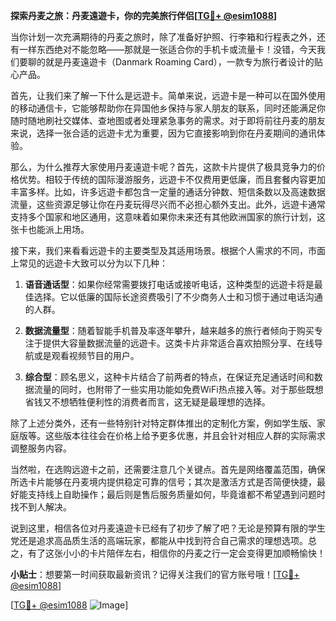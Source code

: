 **探索丹麦之旅：丹麦遠遊卡，你的完美旅行伴侣[[TG💪+ @esim1088](https://t.me/s/esim1088)]**

当你计划一次充满期待的丹麦之旅时，除了准备好护照、行李箱和行程表之外，还有一样东西绝对不能忽略——那就是一张适合你的手机卡或流量卡！没错，今天我们要聊的就是丹麦遠遊卡（Danmark Roaming Card），一款专为旅行者设计的贴心产品。

首先，让我们来了解一下什么是远遊卡。简单来说，远遊卡是一种可以在国外使用的移动通信卡，它能够帮助你在异国他乡保持与家人朋友的联系，同时还能满足你随时随地刷社交媒体、查地图或者处理紧急事务的需求。对于即将前往丹麦的朋友来说，选择一张合适的远遊卡尤为重要，因为它直接影响到你在丹麦期间的通讯体验。

那么，为什么推荐大家使用丹麦遠遊卡呢？首先，这款卡片提供了极具竞争力的价格优势。相较于传统的国际漫游服务，远遊卡不仅费用更低廉，而且套餐内容更加丰富多样。比如，许多远遊卡都包含一定量的通话分钟数、短信条数以及高速数据流量，这些资源足够让你在丹麦玩得尽兴而不必担心额外支出。此外，远遊卡通常支持多个国家和地区通用，这意味着如果你未来还有其他欧洲国家的旅行计划，这张卡也能派上用场。

接下来，我们来看看远遊卡的主要类型及其适用场景。根据个人需求的不同，市面上常见的远遊卡大致可以分为以下几种：

1. **语音通话型**：如果你经常需要拨打电话或接听电话，这种类型的远遊卡将是最佳选择。它以低廉的国际长途资费吸引了不少商务人士和习惯于通过电话沟通的人群。
   
2. **数据流量型**：随着智能手机普及率逐年攀升，越来越多的旅行者倾向于购买专注于提供大容量数据流量的远遊卡。这类卡片非常适合喜欢拍照分享、在线导航或是观看视频节目的用户。

3. **综合型**：顾名思义，这种卡片结合了前两者的特点，在保证充足通话时间和数据流量的同时，也附带了一些实用功能如免费WiFi热点接入等。对于那些既想省钱又不想牺牲便利性的消费者而言，这无疑是最理想的选择。

除了上述分类外，还有一些特别针对特定群体推出的定制化方案，例如学生版、家庭版等。这些版本往往会在价格上给予更多优惠，并且会针对相应人群的实际需求调整服务内容。

当然啦，在选购远遊卡之前，还需要注意几个关键点。首先是网络覆盖范围，确保所选卡片能够在丹麦境内提供稳定可靠的信号；其次是激活方式是否简便快捷，最好能支持线上自助操作；最后则是售后服务质量如何，毕竟谁都不希望遇到问题时找不到人解决。

说到这里，相信各位对丹麦遠遊卡已经有了初步了解了吧？无论是预算有限的学生党还是追求高品质生活的高端玩家，都能从中找到符合自己需求的理想选项。总之，有了这张小小的卡片陪伴左右，相信你的丹麦之行一定会变得更加顺畅愉快！

**小贴士**：想要第一时间获取最新资讯？记得关注我们的官方账号哦！[[TG💪+ @esim1088](https://t.me/s/esim1088)] 

[[TG💪+ @esim1088](https://t.me/s/esim1088) ![Image](https://i.postimg.cc/4NQfJmqS/Snipaste-2025-05-13-00-14-12.png)]